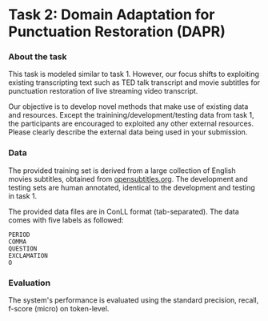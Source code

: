 # Task 2: Domain Adaptation for Punctuation Restoration (DAPR)

### About the task
This task is modeled similar to task 1. 
However, our focus shifts to exploiting existing transcripting text such as TED talk transcript and movie subtitles
for punctuation restoration of live streaming video transcript.

Our objective is to develop novel methods that make use of existing data and resources. Except the trainining/development/testing data from task 1, the participants are encouraged to exploited any other external resources. Please clearly describe the external data being used in your submission.

### Data
The provided training set is derived from a large collection of English movies subtitles, obtained from [opensubtitles.org](https://opus.nlpl.eu/OpenSubtitles.php). The development and testing sets are human annotated, identical to the development and testing in task 1. 

The provided data files are in ConLL format (tab-separated). 
The data comes with five labels as followed:

```
PERIOD
COMMA
QUESTION
EXCLAMATION
O
```

### Evaluation

The system's performance is evaluated using the standard precision, recall, f-score (micro) on token-level.

